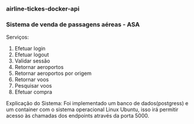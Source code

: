 ### airline-tickes-docker-api

### Sistema de venda de passagens aéreas - ASA

Serviços: 
1. Efetuar login 
2. Efetuar logout
3. Validar sessão
4. Retornar aeroportos
5. Retornar aeroportos por origem
6. Retornar voos
7. Pesquisar voos
8. Efetuar compra

Explicação do Sistema:
Foi implementado um banco de dados(postgress) e um container com o sistema operacional Linux Ubuntu, isso irá permitir acesso às chamadas dos endpoints através da porta 5000.


